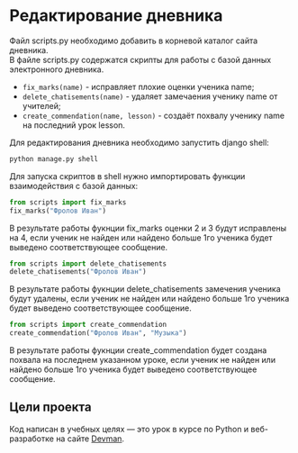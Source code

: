 

# Редактирование дневника

Файл scripts.py необходимо добавить в корневой каталог сайта дневника.<br>
В файле scripts.py содержатся скрипты для работы с базой данных электронного дневника. <br>
- `fix_marks(name)` - исправляет плохие оценки ученика name; <br>
- `delete_chatisements(name)` - удаляет замечаения ученику name от учителей; <br>
- `create_commendation(name, lesson)` - создаёт похвалу ученику name на последний урок lesson. <br>

Для редактирования дневника необходимо запустить django shell:
```bash
python manage.py shell
```
Для запуска скриптов в shell нужно импортировать функции взаимодействия с базой данных:
```python
from scripts import fix_marks
fix_marks("Фролов Иван")
```
В результате работы фукнции fix_marks оценки 2 и 3 будут исправлены на 4, если ученик не найден или найдено больше 1го ученика будет выведено соответствующее сообщение.<br>
```python
from scripts import delete_chatisements
delete_chatisements("Фролов Иван")
```
В результате работы фукнции delete_chatisements замечения ученика будут удалены, если ученик не найден или найдено больше 1го ученика будет выведено соответствующее сообщение. <br>
```python
from scripts import create_commendation
create_commendation("Фролов Иван", "Музыка")
```
В результате работы фукнции create_commendation будет создана похвала на последнем указанном уроке, если ученик не найден или найдено больше 1го ученика будет выведено соответствующее сообщение. <br>

## Цели проекта

Код написан в учебных целях — это урок в курсе по Python и веб-разработке на сайте [Devman](https://dvmn.org).
